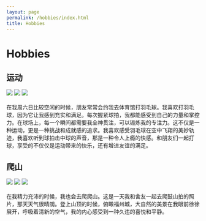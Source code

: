```yaml
---
layout: page
permalink: /hobbies/index.html
title: Hobbies
---
```


# Hobbies

## 运动

<div class="third">
<img src="/images/yumao.jpg">
<img src="/images/yumao.jpg">
<img src="/images/yumao.jpg">
</div>
<br>在我周六日比较空闲的时候，朋友常常会约我去体育馆打羽毛球。我喜欢打羽毛球，因为它让我感到充实和满足。每次握紧球拍，我都能感受到自己的力量和掌控力。在球场上，每一个瞬间都需要我全神贯注，可以锻炼我的专注力。这不仅是一种运动，更是一种挑战和成就感的追求。我喜欢感受羽毛球在空中飞翔的美妙轨迹，我喜欢听到球拍击中球的声音，那是一种令人上瘾的快感。和朋友们一起打球，享受的不仅仅是运动带来的快乐，还有增进友谊的满足。





## 爬山


<div class="third">
<img src="/images/climb5.jpg">
<img src="/images/climb2.jpg">
<img src="/images/climb4.jpg">
</div>
<br>在我精力充沛的时候，我也会去爬爬山。这是一天我和舍友一起去爬鼓山拍的照片，那天天气很晴朗。登上山顶的时候，俯瞰福州城，大自然的美景在我眼前徐徐展开，呼吸着清新的空气，我的内心感受到一种久违的喜悦和平静。






